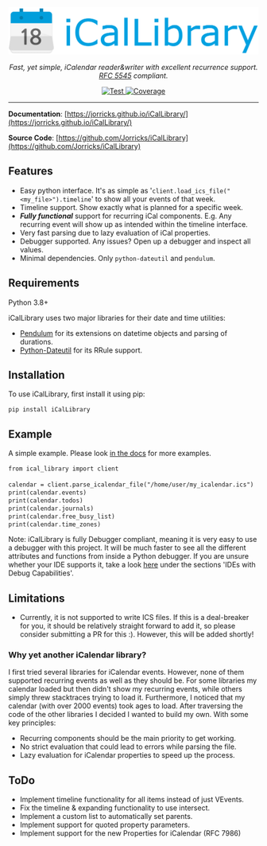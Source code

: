 <p align="center">
  <a href="https://jorricks.github.io/iCalLibrary"><img src="docs/icallibrary.png" alt="iCalLibrary" width="600px"></a>
</p>
<p align="center">
    <em>Fast, yet simple, iCalendar reader&writer with excellent recurrence support. <a href="https://www.ietf.org/rfc/rfc5545.txt">RFC 5545</a> compliant.</em>
</p>
<p align="center">
<a href="https://github.com/Jorricks/iCalLibrary/actions/workflows/validate.yml" target="_blank">
    <img src="https://github.com/Jorricks/iCalLibrary/actions/workflows/validate.yml/badge.svg" alt="Test">
</a>
<a href="https://codecov.io/gh/Jorricks/iCalLibrary" target="_blank">
    <img src="https://img.shields.io/codecov/c/github/Jorricks/iCalLibrary/main" alt="Coverage">
</a>
</p>

[//]: # (<a href="https://pypi.org/project/iCalLibrary" target="_blank">)
[//]: # (    <img src="https://img.shields.io/pypi/v/iCalLibrary?color=%2334D058&label=pypi%20package" alt="Package version">)
[//]: # (</a>)
[//]: # (<a href="https://pypi.org/project/iCalLibrary" target="_blank">)
[//]: # (    <img src="https://img.shields.io/pypi/pyversions/iCalLibrary.svg?color=%2334D058" alt="Supported Python versions">)
[//]: # (</a>)

---

**Documentation**: [https://jorricks.github.io/iCalLibrary/](https://jorricks.github.io/iCalLibrary/)

**Source Code**: [https://github.com/Jorricks/iCalLibrary](https://github.com/Jorricks/iCalLibrary)


## Features
- Easy python interface. It's as simple as '`client.load_ics_file("<my_file>").timeline`' to show all your events of that week.
- Timeline support. Show exactly what is planned for a specific week.
- ***Fully functional*** support for recurring iCal components. E.g. Any recurring event will show up as intended within the timeline interface.
- Very fast parsing due to lazy evaluation of iCal properties.
- Debugger supported. Any issues? Open up a debugger and inspect all values.
- Minimal dependencies. Only `python-dateutil` and `pendulum`.


## Requirements
Python 3.8+

iCalLibrary uses two major libraries for their date and time utilities:
- [Pendulum](https://github.com/sdispater/pendulum) for its extensions on datetime objects and parsing of durations.
- [Python-Dateutil](https://github.com/dateutil/dateutil) for its RRule support.


## Installation

To use iCalLibrary, first install it using pip:

    pip install iCalLibrary


## Example
A simple example. Please look [in the docs](https://jorricks.github.io/iCalLibrary/) for more examples.

```python3
from ical_library import client

calendar = client.parse_icalendar_file("/home/user/my_icalendar.ics")
print(calendar.events)
print(calendar.todos)
print(calendar.journals)
print(calendar.free_busy_list)
print(calendar.time_zones)
```

Note: iCalLibrary is fully Debugger compliant, meaning it is very easy to use a debugger with this project. It will be much faster to see all the different attributes and functions from inside a Python debugger. If you are unsure whether your IDE supports it, take a look [here](https://wiki.python.org/moin/PythonDebuggingTools) under the sections 'IDEs with Debug Capabilities'.


## Limitations
- Currently, it is not supported to write ICS files. If this is a deal-breaker for you, it should be relatively straight forward to add it, so please consider submitting a PR for this :). However, this will be added shortly!


###  Why yet another iCalendar library?

I first tried several libraries for iCalendar events. However, none of them supported recurring events as well as they should be. For some libraries my calendar loaded but then didn't show my recurring events, while others simply threw stacktraces trying to load it. Furthermore, I noticed that my calendar (with over 2000 events) took ages to load.
After traversing the code of the other libraries I decided I wanted to build my own. With some key principles:
- Recurring components should be the main priority to get working.
- No strict evaluation that could lead to errors while parsing the file.
- Lazy evaluation for iCalendar properties to speed up the process.

## ToDo
- Implement timeline functionality for all items instead of just VEvents.
- Fix the timeline & expanding functionality to use intersect.
- Implement a custom list to automatically set parents.
- Implement support for quoted property parameters.
- Implement support for the new Properties for iCalendar (RFC 7986)

